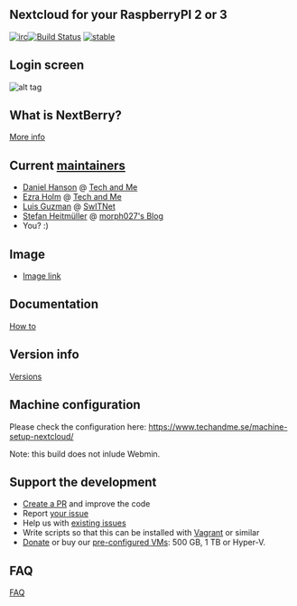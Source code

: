 ## Nextcloud for your RaspberryPI 2 or 3

[![irc](https://img.shields.io/badge/irc%20channel-%23techandme%20on%20freenode-blue.svg)](https://webchat.freenode.net/?channels=techandme)[![Build Status](https://travis-ci.org/techandme/NextBerry.svg?branch=master)](https://travis-ci.org/techandme/NextBerry) [![stable](http://badges.github.io/stability-badges/dist/stable.svg)](http://github.com/badges/stability-badges)

## Login screen
![alt tag](https://raw.githubusercontent.com/techandme/NextBerry/master/nextberry-login-screen1.jpeg)

## What is NextBerry?
[More info](https://www.techandme.se/nextberry-vm/)

## Current [maintainers](https://github.com/nextcloud/vm/graphs/contributors)
* [Daniel Hanson](https://github.com/enoch85) @ [Tech and Me](https://www.techandme.se)
* [Ezra Holm](https://github.com/ezraholm50) @ [Tech and Me](https://www.techandme.se)
* [Luis Guzman](https://github.com/Ark74) @ [SwITNet](https://switnet.net)
* [Stefan Heitmüller](https://github.com/morph027) @ [morph027's Blog](https://morph027.gitlab.io/)
* You? :)

## Image
* [Image link](https://cloud.techandme.se/s/G6PaI0miBibhDwj)

## Documentation
[How to](https://github.com/techandme/NextBerry/wiki)

## Version info
[Versions](https://github.com/techandme/NextBerry/releases)

## Machine configuration
Please check the configuration here: https://www.techandme.se/machine-setup-nextcloud/

Note: this build does not inlude Webmin.

## Support the development
* [Create a PR](https://help.github.com/articles/creating-a-pull-request/) and improve the code
* Report [your issue](https://github.com/techandme/nextberry/issues/new)
* Help us with [existing issues](https://github.com/techandme/nextberry/issues)
* Write scripts so that this can be installed with [Vagrant](https://www.vagrantup.com/docs/getting-started/) or similar
* [Donate](https://shop.techandme.se/index.php/product-category/donate/) or buy our [pre-configured VMs](https://shop.techandme.se/index.php/product-category/virtual-machine/): 500 GB, 1 TB or Hyper-V.

## FAQ
[FAQ](https://github.com/techandme/NextBerry/wiki/FAQ)
